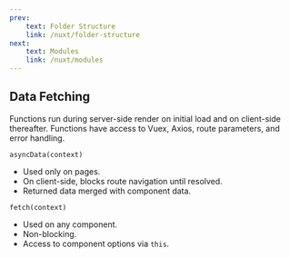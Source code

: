 ```yaml
---
prev:
    text: Folder Structure
    link: /nuxt/folder-structure
next:
    text: Modules
    link: /nuxt/modules
---
```

## Data Fetching

Functions run during server-side render on initial load and on client-side
thereafter.
Functions have access to Vuex, Axios, route parameters, and error handling.

`asyncData(context)`

- Used only on pages.
- On client-side, blocks route navigation until resolved.
- Returned data merged with component data.

`fetch(context)`

- Used on any component.
- Non-blocking.
- Access to component options via `this`.
